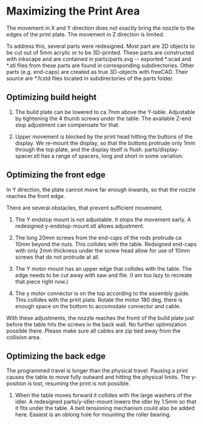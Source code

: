 Maximizing the Print Area
=========================

The movement in X and Y direction does not exactly bring the nozzle to the
edges of the print plate.
The movement in Z direction is limited.

To address this, several parts were redesigned. Most part are 2D objects to be cut out of 5mm acrylic or to be 3D-printed. These parts are constructed with inkscape and are contained in parts/parts.svg -- exported *.scad and *.stl files from these parts are found in corresponding subdirectories.
Other parts (e.g. end-caps) are created as true 3D-objects with freeCAD. Their source are *.fcstd files located in subdirectories of the parts folder.


Optimizing build height
-----------------------
1. The build plate can be lowered to ca 7mm above the Y-table. Adjustable by 
tightening the 4 thumb screws under the table. The available Z-end stop 
adjustment can compensate for that.

2. Upper movement is blocked by the print head hitting the buttons of the display. We re-mount the display, so that the buttons protrude only 1mm through the top plate, and the display itself is flush. parts/display-spacer.stl has a range of spacers, long and short in some variation.


Optimizing the front edge
-------------------------
In Y direction, the plate cannot move far enough inwards, so that the nozzle
reaches the front edge.

There are several obstacles, that prevent sufficient movement.

1. The Y endstop mount is not adjustable. It stops the movement early.
A redesigned y-endstop-mount.stl allows adjustment.

2. The long 20mm screws from the end-caps of the rods protrude ca 10mm beyond the nuts. This collides with the table.
Redsigned end-caps with only 2mm thickness under the screw head allow for use of 10mm screws that do not protrude at all.
  
3. The Y motor mount has an upper edge that collides with the table.
The edge needs to be cut away with saw and file. (I am too lazy to recreate that piece right now.)

4. The y motor connector is on the top according to the assembly guide. This collides with the print plate. Rotate the motor 180 deg, there is enough space on the bottom to accomodate connector and cable.

With these adjustments, the nozzle reaches the fromt of the build plate just
before the table hits the screws in the back wall. No further optimization
possible there. Please make sure all cables are zip tied away from the
collision area.

Optimizing the back edge
------------------------

The programmed travel is longer than the physical travel. Pausing a print causes the table to move fully outward and hitting the physical limits. The y-position is lost, resuming the print is not possible.

1. When the table moves forward it collides with the large washers of the idler.
A redesigned parts/y-idler-mount lowers the idler by 1.5mm so that it fits 
under the table. A belt tensioning mechanism could also be added here. Easiest is an oblong hole for mounting the roller bearing.


